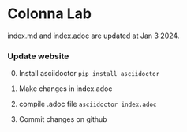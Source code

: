 # Colonna Lab

index.md and index.adoc are updated at Jan 3 2024.

### Update website

0. Install asciidoctor
```pip install asciidoctor```

1. Make changes in index.adoc

2. compile .adoc file
```asciidoctor index.adoc```

3. Commit changes on github
